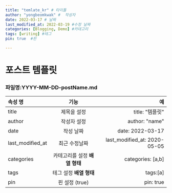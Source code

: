 ```yaml
---
title: "temlate_kr" # 타이틀 
author: "yongbeomkwak" #  작성자 
date: 2022-03-17 # 날짜 
last_modified_at: 2022-03-19 #수정 날짜 
categories: [Blogging, Demo] #카데고리 
tags: [writing] #테그 
pin: true  #핀

---
```

# 포스트 템플릿

### 파일명:YYYY-MM-DD-postName.md

|속성 명           |      기능            |         예                   |    
|:---------------|:-------------------:|-----------------------------:|
|title           | 제목을 설정            | title: "템플릿"               |
|author          | 작성자 설정            | author: "name"               |
|date            | 작성 날짜             | date: 2022-03-17             |
|last_modified_at| 최근 수정날짜          | last_modified_at: 2020-05-05 |
|categories      | 카테고리를 설정 **배열 형태** | categories: [a,b]            |
|tags            | 테그 설정 **배열 형태**     | tags:[a]                     |
|pin             | 핀 설정 (true)       | pin: true                    |